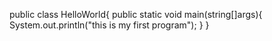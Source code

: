 public class HelloWorld{
public static void main(string[]args){
System.out.println("this is my first program");
}
}
